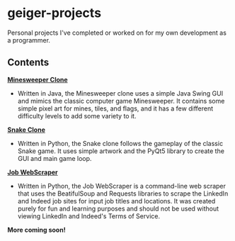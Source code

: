 # geiger-projects

Personal projects I've completed or worked on for my own development as a programmer.

## Contents

**[Minesweeper Clone](https://github.com/JohnGeiger8/geiger-projects/tree/master/Minesweeper)**
- Written in Java, the Minesweeper clone uses a simple Java Swing GUI and mimics the classic computer game Minesweeper.  It contains some simple pixel art for mines, tiles, and flags, and it has a few different difficulty levels to add some variety to it.

**[Snake Clone](https://github.com/JohnGeiger8/geiger-projects/tree/master/Snake)**
- Written in Python, the Snake clone follows the gameplay of the classic Snake game.  It uses simple artwork and the PyQt5 library to create the GUI and main game loop.

**[Job WebScraper](https://github.com/JohnGeiger8/geiger-projects/tree/master/JobWebscraper)**
- Written in Python, the Job WebScraper is a command-line web scraper that uses the BeatifulSoup and Requests libraries to scrape the LinkedIn and Indeed job sites for input job titles and locations.  It was created purely for fun and learning purposes and should not be used without viewing LinkedIn and Indeed's Terms of Service.

**More coming soon!**
